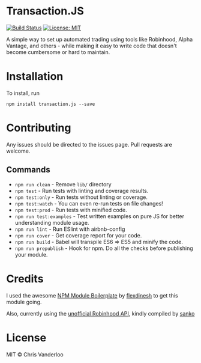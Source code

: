 # Transaction.JS

[![Build Status](https://travis-ci.org/chrisvander/transaction.js.svg?branch=master)](https://travis-ci.org/chrisvander/transaction.js)
[![License: MIT](https://img.shields.io/badge/License-MIT-blue.svg)](https://opensource.org/licenses/MIT)

A simple way to set up automated trading using tools like Robinhood, Alpha Vantage, and others - while making it easy to write code that doesn't become cumbersome or hard to maintain.

# Installation

To install, run
```
npm install transaction.js --save
```

# Contributing

Any issues should be directed to the issues page. Pull requests are welcome.

## Commands

- `npm run clean` - Remove `lib/` directory
- `npm test` - Run tests with linting and coverage results.
- `npm test:only` - Run tests without linting or coverage.
- `npm test:watch` - You can even re-run tests on file changes!
- `npm test:prod` - Run tests with minified code.
- `npm run test:examples` - Test written examples on pure JS for better understanding module usage.
- `npm run lint` - Run ESlint with airbnb-config
- `npm run cover` - Get coverage report for your code.
- `npm run build` - Babel will transpile ES6 => ES5 and minify the code.
- `npm run prepublish` - Hook for npm. Do all the checks before publishing your module.

# Credits

I used the awesome [NPM Module Boilerplate](https://github.com/flexdinesh/npm-module-boilerplate) by [flexdinesh](https://github.com/flexdinesh) to get this module going.

Also, currently using the [unofficial Robinhood API](https://github.com/sanko/Robinhood), kindly compiled by [sanko](https://github.com/sanko/Robinhood)

# License

MIT © Chris Vanderloo
